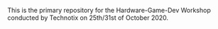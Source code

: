 
This is the primary repository for the Hardware-Game-Dev Workshop conducted by Technotix on 25th/31st of October 2020.


